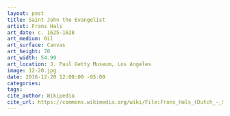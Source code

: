 ```yaml
---
layout: post
title: Saint John the Evangelist
artist: Frans Hals
art_date: c. 1625-1628
art_medium: Oil
art_surface: Canvas
art_height: 70
art_width: 54.99
art_location: J. Paul Getty Museum, Los Angeles
image: 12-20.jpg
date: 2016-12-20 12:00:00 -05:00
categories:
tags:
cite_author: Wikipedia
cite_url: https://commons.wikimedia.org/wiki/File:Frans_Hals_(Dutch_-_Saint_John_the_Evangelist_-_Google_Art_Project.jpg
---
```

